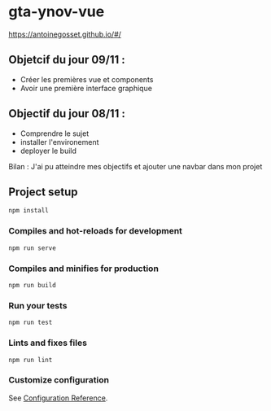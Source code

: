 # gta-ynov-vue
https://antoinegosset.github.io/#/

## Objetcif du jour 09/11 :

 - Créer les premières vue et components
 - Avoir une première interface graphique


## Objectif du jour 08/11 :
 - Comprendre le sujet
 - installer l'environement 
 - deployer le build 
 
 Bilan : J'ai pu atteindre mes objectifs et ajouter une navbar dans mon projet

## Project setup
```
npm install
```

### Compiles and hot-reloads for development
```
npm run serve
```

### Compiles and minifies for production
```
npm run build
```

### Run your tests
```
npm run test
```

### Lints and fixes files
```
npm run lint
```

### Customize configuration
See [Configuration Reference](https://cli.vuejs.org/config/).
